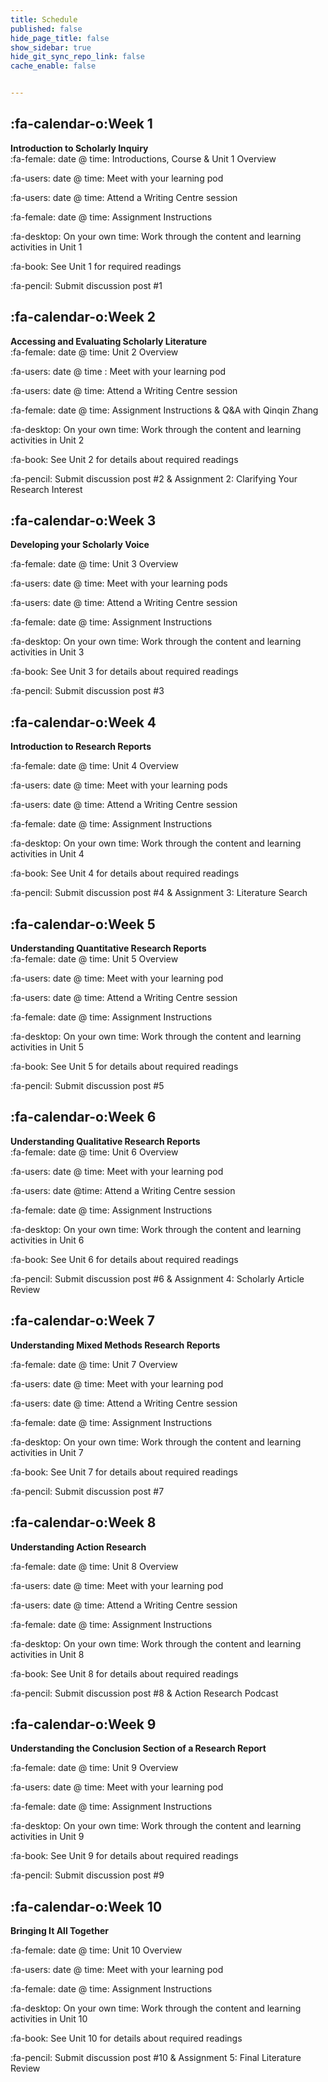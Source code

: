```yaml
---
title: Schedule
published: false
hide_page_title: false
show_sidebar: true
hide_git_sync_repo_link: false
cache_enable: false


---
```


## :fa-calendar-o:Week 1

**Introduction to Scholarly Inquiry**  
:fa-female: date @ time: Introductions, Course & Unit 1 Overview

:fa-users: date @ time: Meet with your learning pod

:fa-users: date @ time: Attend a Writing Centre session

:fa-female: date @ time: Assignment Instructions

:fa-desktop: On your own time: Work through the content and learning activities in Unit 1

:fa-book: See Unit 1 for required readings

:fa-pencil: Submit discussion post #1

## :fa-calendar-o:Week 2

**Accessing and Evaluating Scholarly Literature**  
:fa-female: date @ time: Unit 2 Overview

:fa-users: date @ time : Meet with your learning pod

:fa-users: date @ time: Attend a Writing Centre session

:fa-female: date @ time: Assignment Instructions & Q&A with Qinqin Zhang

:fa-desktop: On your own time: Work through the content and learning activities in Unit 2

:fa-book: See Unit 2 for details about required readings

:fa-pencil: Submit discussion post #2 & Assignment 2: Clarifying Your Research Interest

## :fa-calendar-o:Week 3

**Developing your Scholarly Voice**  

:fa-female: date @ time: Unit 3 Overview

:fa-users: date @ time: Meet with your learning pods

:fa-users: date @ time: Attend a Writing Centre session

:fa-female: date @ time: Assignment Instructions

:fa-desktop: On your own time: Work through the content and learning activities in Unit 3  

:fa-book: See Unit 3 for details about required readings

:fa-pencil: Submit discussion post #3

## :fa-calendar-o:Week 4

**Introduction to Research Reports**  

:fa-female: date @ time: Unit 4 Overview

:fa-users: date @ time: Meet with your learning pods

:fa-users: date @ time: Attend a Writing Centre session

:fa-female: date @ time: Assignment Instructions

:fa-desktop: On your own time: Work through the content and learning activities in Unit 4  

:fa-book: See Unit 4 for details about required readings

:fa-pencil: Submit discussion post #4 & Assignment 3: Literature Search

## :fa-calendar-o:Week 5

**Understanding Quantitative Research Reports**   
:fa-female: date @ time: Unit 5 Overview ​  

:fa-users: date @ time: Meet with your learning pod

:fa-users: date @ time: Attend a Writing Centre session

:fa-female: date @ time: Assignment Instructions

:fa-desktop: On your own time: Work through the content and learning activities in Unit 5 

:fa-book: See Unit 5 for details about required readings

:fa-pencil: Submit discussion post #5   

## :fa-calendar-o:Week 6

**Understanding Qualitative Research Reports**   
:fa-female: date @ time: Unit 6 Overview

:fa-users: date @ time: Meet with your learning pod

:fa-users: date @time: Attend a Writing Centre session

:fa-female: date @ time: Assignment Instructions

:fa-desktop: On your own time: Work through the content and learning activities in Unit 6  

:fa-book: See Unit 6 for details about required readings

:fa-pencil: Submit discussion post #6 & Assignment 4: Scholarly Article Review 

## :fa-calendar-o:Week 7

**Understanding Mixed Methods Research Reports**  

:fa-female: date @ time: Unit 7 Overview 

:fa-users: date @ time: Meet with your learning pod

:fa-users: date @ time: Attend a Writing Centre session

:fa-female: date @ time: Assignment Instructions

:fa-desktop: On your own time: Work through the content and learning activities in Unit 7

:fa-book: See Unit 7 for details about required readings

:fa-pencil: Submit discussion post #7

## :fa-calendar-o:Week 8

**Understanding Action Research**   

:fa-female: date @ time:  Unit 8 Overview   

:fa-users: date @ time: Meet with your learning pod

:fa-users: date @ time: Attend a Writing Centre session

:fa-female: date @ time: Assignment Instructions

:fa-desktop: On your own time: Work through the content and learning activities in Unit 8

:fa-book: See Unit 8 for details about required readings

:fa-pencil: Submit discussion post #8 & Action Research Podcast  

## :fa-calendar-o:Week 9

**Understanding the Conclusion Section of a Research Report**

:fa-female: date @ time: Unit 9 Overview   

:fa-users: date @ time: Meet with your learning pod

:fa-female: date @ time: Assignment Instructions

:fa-desktop: On your own time: Work through the content and learning activities in Unit 9

:fa-book: See Unit 9 for details about required readings  

:fa-pencil: Submit discussion post #9  

## :fa-calendar-o:Week 10

**Bringing It All Together**  

:fa-female: date @ time: Unit 10 Overview   

:fa-users: date @ time: Meet with your learning pod

:fa-female: date @ time: Assignment Instructions

:fa-desktop: On your own time: Work through the content and learning activities in Unit 10

:fa-book: See Unit 10 for details about required readings  

:fa-pencil: Submit discussion post #10 & Assignment 5: Final Literature Review   

